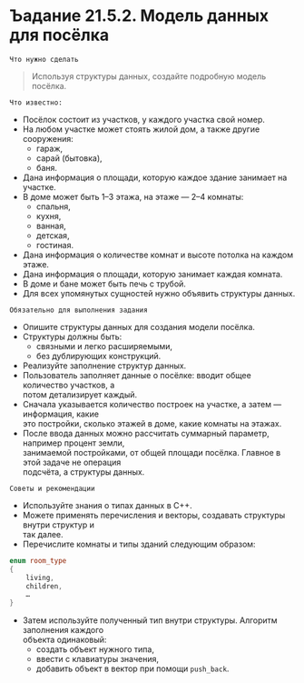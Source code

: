 # Ъадание 21.5.2. Модель данных для посёлка

`Что нужно сделать`
> Используя структуры данных, создайте подробную модель посёлка.

`Что известно:`

* Посёлок состоит из участков, у каждого участка свой номер.
* На любом участке может стоять жилой дом, а также другие сооружения:
    - гараж,
    - сарай (бытовка),
    - баня.
* Дана информация о площади, которую каждое здание занимает на участке.
* В доме может быть 1–3 этажа, на этаже — 2–4 комнаты:
    - спальня,
    - кухня,
    - ванная,
    - детская,
    - гостиная.
* Дана информация о количестве комнат и высоте потолка на каждом этаже.
* Дана информация о площади, которую занимает каждая комната.
* В доме и бане может быть печь с трубой.
* Для всех упомянутых сущностей нужно объявить структуры данных.

`Обязательно для выполнения задания`

* Опишите структуры данных для создания модели посёлка.
* Структуры должны быть:
    - связными и легко расширяемыми,
    - без дублирующих конструкций.
* Реализуйте заполнение структур данных.
* Пользователь заполняет данные о посёлке: вводит общее количество участков, а <br>
  потом детализирует каждый.
* Сначала указывается количество построек на участке, а затем — информация, какие <br>
  это постройки, сколько этажей в доме, какие комнаты на этажах.
* После ввода данных можно рассчитать суммарный параметр, например процент земли, <br>
  занимаемой постройками, от общей площади посёлка. Главное в этой задаче не операция <br>
  подсчёта, а структуры данных.

`Советы и рекомендации`

* Используйте знания о типах данных в C++.
* Можете применять перечисления и векторы, создавать структуры внутри структур и <br>
  так далее.
* Перечислите комнаты и типы зданий следующим образом:

```c++
enum room_type
{
    living,
    children,
    …
}
```

* Затем используйте полученный тип внутри структуры. Алгоритм заполнения каждого <br>
  объекта одинаковый:
    - создать объект нужного типа,
    - ввести с клавиатуры значения,
    - добавить объект в вектор при помощи `push_back`.
